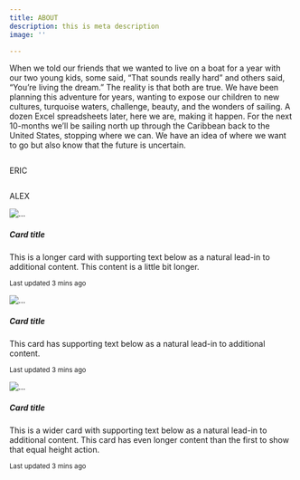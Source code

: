 ```yaml
---
title: ABOUT
description: this is meta description
image: ''

---
```

When we told our friends that we wanted to live on a boat for a year with our two young kids, some said, “That sounds really hard” and others said, “You’re living the dream.” The reality is that both are true. We have been planning this adventure for years, wanting to expose our children to new cultures, turquoise waters, challenge, beauty, and the wonders of sailing. A dozen Excel spreadsheets later, here we are, making it happen. For the next 10-months we’ll be sailing north up through the Caribbean back to the United States, stopping where we can. We have an idea of where we want to go but also know that the future is uncertain.

 <section class="part2">
        <div class="container">
            <div class="row">
                <div class="col-md-6">
                <img alt="" class="resize-image center-block" id="image1" src="/images/pxl_20210910_211241726-portrait.jpg" /> 
                <p class="text-center">ERIC</p></div>
                <div class="col-md-6"><img alt="" class="resize-image center-block" id="image2" src="/images/pxl_20210910_211241726-portrait.jpg" />
                <p class="text-center">ALEX</p></div>              
            </div>
        </div>
</section>


<div class="container">
<div class="row">
  <div class="col-sm-6">
<div class="card-deck">
  <div class="card">
    <img src="/images/pxl_20210910_211241726-portrait.jpg" class="card-img-top" alt="...">
    <div class="card-body">
      <h5 class="card-title">Card title</h5>
      <p class="card-text">This is a longer card with supporting text below as a natural lead-in to additional content. This content is a little bit longer.</p>
      <p class="card-text"><small class="text-muted">Last updated 3 mins ago</small></p>
    </div>
  </div>
  <div class="card">
    <img src="/images/pxl_20210910_211241726-portrait.jpg" class="card-img-top" alt="...">
    <div class="card-body">
      <h5 class="card-title">Card title</h5>
      <p class="card-text">This card has supporting text below as a natural lead-in to additional content.</p>
      <p class="card-text"><small class="text-muted">Last updated 3 mins ago</small></p>
    </div>
  </div>
  <div class="card">
    <img src="/images/pxl_20210910_211241726-portrait.jpg" class="card-img-top" alt="...">
    <div class="card-body">
      <h5 class="card-title">Card title</h5>
      <p class="card-text">This is a wider card with supporting text below as a natural lead-in to additional content. This card has even longer content than the first to show that equal height action.</p>
      <p class="card-text"><small class="text-muted">Last updated 3 mins ago</small></p>
    </div>
  </div>
</div>
  </div>
  </div>
  </div>